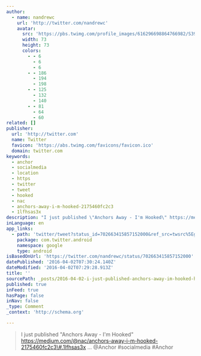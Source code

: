 ```yaml
---
author:
  - name: nandrewc
    url: 'http://twitter.com/nandrewc'
    avatar:
      src: 'https://pbs.twimg.com/profile_images/616296698864766982/S391SN-P_bigger.jpg'
      width: 73
      height: 73
      colors:
        - - 6
          - 6
          - 6
        - - 186
          - 194
          - 198
        - - 125
          - 132
          - 140
        - - 81
          - 64
          - 60
related: []
publisher:
  url: 'http://twitter.com'
  name: Twitter
  favicon: 'https://abs.twimg.com/favicons/favicon.ico'
  domain: twitter.com
keywords:
  - anchor
  - socialmedia
  - location
  - https
  - twitter
  - tweet
  - hooked
  - nac
  - anchors-away-i-m-hooked-2175460fc2c3
  - 1lfhsas3x
description: "I just published \"Anchors Away - I'm Hooked\" https://medium.com/@nac/anchors-away-i-m-hooked-2175460fc2c3#.1lfhsas3x ... @Anchor #socialmedia #Anchor"
inLanguage: en
app_links:
  - path: 'twitter/tweet?status_id=702663415857152000&ref_src=twsrc%5Egoogle%7Ctwcamp%5Eandroidseo%7Ctwgr%5Estatus%7Ctwterm%5E702663415857152000'
    package: com.twitter.android
    namespace: google
    type: android
isBasedOnUrl: 'https://twitter.com/nandrewc/status/702663415857152000'
datePublished: '2016-04-02T07:30:24.140Z'
dateModified: '2016-04-02T07:29:28.913Z'
title: ''
sourcePath: _posts/2016-04-02-i-just-published-anchors-away-im-hooked-httpsmedium.md
published: true
inFeed: true
hasPage: false
inNav: false
_type: Comment
_context: 'http://schema.org'

---
```

> I just published "Anchors Away - I'm Hooked" https://medium.com/@nac/anchors-away-i-m-hooked-2175460fc2c3\#.1lfhsas3x ... @Anchor \#socialmedia \#Anchor